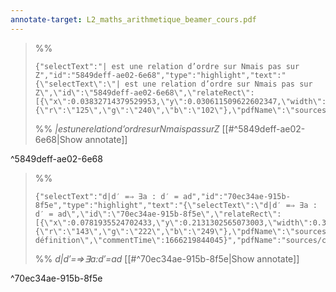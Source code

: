```yaml
---
annotate-target: L2_maths_arithmetique_beamer_cours.pdf
---
```


>%%
>```annotate-json
>{"selectText":"| est une relation d’ordre sur Nmais pas sur Z","id":"5849deff-ae02-6e68","type":"highlight","text":"{\"selectText\":\"| est une relation d’ordre sur Nmais pas sur Z\",\"id\":\"5849deff-ae02-6e68\",\"relateRect\":[{\"x\":0.03832714379529953,\"y\":0.030611509622602347,\"width\":0.8982796744584826,\"height\":0.047491011053683446}],\"page\":25,\"quadPoints\":null,\"color\":{\"r\":\"125\",\"g\":\"240\",\"b\":\"102\"},\"pdfName\":\"sources/cours/L2_maths_arithmetique_beamer_cours.pdf\"}","pdfName":"sources/cours/L2_maths_arithmetique_beamer_cours.pdf","page":25,"createTime":1666219789879}
>```
>%%
>*|estunerelationd’ordresurNmaispassurZ*
>[[#^5849deff-ae02-6e68|Show annotate]]
>
^5849deff-ae02-6e68

>%%
>```annotate-json
>{"selectText":"d|d′ =⇒ ∃a : d′ = ad","id":"70ec34ae-915b-8f5e","type":"highlight","text":"{\"selectText\":\"d|d′ =⇒ ∃a : d′ = ad\",\"id\":\"70ec34ae-915b-8f5e\",\"relateRect\":[{\"x\":0.0781935524702433,\"y\":0.2131302565073003,\"width\":0.3038944721613051,\"height\":0.03485690146807294}],\"page\":25,\"quadPoints\":null,\"color\":{\"r\":\"143\",\"g\":\"222\",\"b\":\"249\"},\"pdfName\":\"sources/cours/L2_maths_arithmetique_beamer_cours.pdf\",\"contents\":\"par définition\",\"commentTime\":1666219844045}","pdfName":"sources/cours/L2_maths_arithmetique_beamer_cours.pdf","page":25,"createTime":1666219811591}
>```
>%%
>*d|d′=⇒∃a:d′=ad*
>[[#^70ec34ae-915b-8f5e|Show annotate]]
>
^70ec34ae-915b-8f5e

